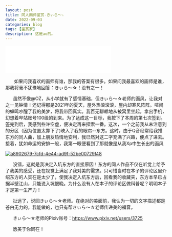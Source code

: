 ```yaml
---
layout: post
title: 同人画师鉴赏-きぃら～☆
date: 2022-09-03
categories: blog
tags: [鉴赏家]
description: 这是ao的。
---
```


<iframe frameborder="no" border="0" marginwidth="0" marginheight="0" width=330 height=86 src="//music.163.com/outchain/player?type=2&id=730849&auto=1&height=66"></iframe>

&nbsp;&nbsp;&nbsp;&nbsp;&nbsp;&nbsp;
    如果问我喜欢的画师有谁，那我的答案有很多。如果问我最喜欢的画师是谁，那我将毫不犹豫地回答：きぃら～☆！没有之一！

&nbsp;&nbsp;&nbsp;&nbsp;&nbsp;&nbsp;虽然不像@OZ，从小学就有了感情基础，但きぃら～☆老师的画风，让我对之一见钟情！还记得那是2021年的夏天，屋外热浪滚滚，屋内却寒风阵阵。喧闹的蝉鸣吵醒了我的美梦，将我带回真实。我百无聊赖地从被窝里坐起，拿出手机，幻想着哔站账号100级的到来。为了达成这一目标，我按下了本周的第七次签到。签完到后，我感到些许空虚，便决定再来探索一番。这次，一个之前我从未注意到的分区（因为位置太靠下了)映入了我的眼帘--东方。这时，由于Q音经常给我推东方的同人曲，加上朋友热情地安利，我已然对这二字充满了兴趣，便点了进去。接着，犹如命运的安排一般，我第一眼便看到了那就像是从我Xp中生长出的画风

<a href='https://postimg.cc/dkdh6NCv' target='_blank'><img src='https://i.postimg.cc/fLqYw6T3/a8902679-7cfd-4e44-ad9f-52be00729f48.jpg' border='0' alt='a8902679-7cfd-4e44-ad9f-52be00729f48'/></a>

&nbsp;&nbsp;&nbsp;&nbsp;&nbsp;&nbsp;没错，这就是我决定入坑东方的直接原因！东方的同人作品不仅在听觉上给予了我美的感受，还在视觉上满足了我对美的需求。只可惜当时在本子的评论区里介绍东方的人实在是太少了，使我决定入坑东方后，回看我的收藏夹，东方本早已占据半壁江山，只能说入坑恨晚。为什么没有人在本子的评论区做科普呢？明明本子才是第一生产力！

&nbsp;&nbsp;&nbsp;&nbsp;&nbsp;&nbsp;扯远了，说回きぃら～☆老师。在绝对的美面前，我认为一切的文字描述都是苍白无力的，我能做的，也只有帮きぃら～☆老师传递美的福音。

&nbsp;&nbsp;&nbsp;&nbsp;&nbsp;&nbsp;きぃら～☆老师的Pixiv账号：https://www.pixiv.net/users/3725

&nbsp;&nbsp;&nbsp;&nbsp;&nbsp;&nbsp;愿美于你同在！
